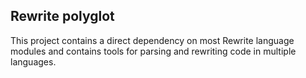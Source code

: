 ## Rewrite polyglot

This project contains a direct dependency on most Rewrite language modules and contains tools for parsing and rewriting code in multiple languages.
